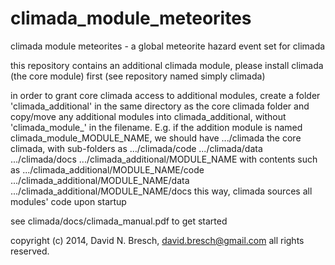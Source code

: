 climada_module_meteorites
=========================

climada module meteorites - a global meteorite hazard event set for climada

this repository contains an additional climada module, please install climada (the core module) first 
(see repository named simply climada)

in order to grant core climada access to additional modules, create a folder 'climada_additional' in the same directory as the core climada folder and copy/move any additional modules into climada_additional, without 'climada_module_' in the filename. E.g. if the addition module is named climada_module_MODULE_NAME, we should have
.../climada the core climada, with sub-folders as
.../climada/code
.../climada/data
.../climada/docs
.../climada_additional/MODULE_NAME with contents such as 
.../climada_additional/MODULE_NAME/code
.../climada_additional/MODULE_NAME/data
.../climada_additional/MODULE_NAME/docs
this way, climada sources all modules' code upon startup

see climada/docs/climada_manual.pdf to get started

copyright (c) 2014, David N. Bresch, david.bresch@gmail.com all rights reserved.
